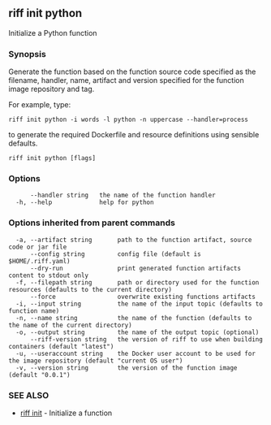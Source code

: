 ## riff init python

Initialize a Python function

### Synopsis


Generate the function based on the function source code specified as the filename, handler, 
  name, artifact and version specified for the function image repository and tag. 

For example, type:

    riff init python -i words -l python -n uppercase --handler=process

to generate the required Dockerfile and resource definitions using sensible defaults.

```
riff init python [flags]
```

### Options

```
      --handler string   the name of the function handler
  -h, --help             help for python
```

### Options inherited from parent commands

```
  -a, --artifact string       path to the function artifact, source code or jar file
      --config string         config file (default is $HOME/.riff.yaml)
      --dry-run               print generated function artifacts content to stdout only
  -f, --filepath string       path or directory used for the function resources (defaults to the current directory)
      --force                 overwrite existing functions artifacts
  -i, --input string          the name of the input topic (defaults to function name)
  -n, --name string           the name of the function (defaults to the name of the current directory)
  -o, --output string         the name of the output topic (optional)
      --riff-version string   the version of riff to use when building containers (default "latest")
  -u, --useraccount string    the Docker user account to be used for the image repository (default "current OS user")
  -v, --version string        the version of the function image (default "0.0.1")
```

### SEE ALSO
* [riff init](riff_init.md)	 - Initialize a function

